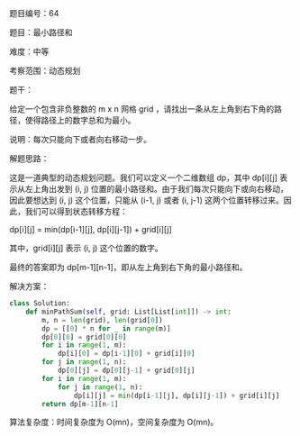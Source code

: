 题目编号：64

题目：最小路径和

难度：中等

考察范围：动态规划

题干：

给定一个包含非负整数的 m x n 网格 grid ，请找出一条从左上角到右下角的路径，使得路径上的数字总和为最小。

说明：每次只能向下或者向右移动一步。

解题思路：

这是一道典型的动态规划问题。我们可以定义一个二维数组 dp，其中 dp[i][j] 表示从左上角出发到 (i, j) 位置的最小路径和。由于我们每次只能向下或向右移动，因此要想达到 (i, j) 这个位置，只能从 (i-1, j) 或者 (i, j-1) 这两个位置转移过来。因此，我们可以得到状态转移方程：

dp[i][j] = min(dp[i-1][j], dp[i][j-1]) + grid[i][j]

其中，grid[i][j] 表示 (i, j) 这个位置的数字。

最终的答案即为 dp[m-1][n-1]，即从左上角到右下角的最小路径和。

解决方案：

```python
class Solution:
    def minPathSum(self, grid: List[List[int]]) -> int:
        m, n = len(grid), len(grid[0])
        dp = [[0] * n for _ in range(m)]
        dp[0][0] = grid[0][0]
        for i in range(1, m):
            dp[i][0] = dp[i-1][0] + grid[i][0]
        for j in range(1, n):
            dp[0][j] = dp[0][j-1] + grid[0][j]
        for i in range(1, m):
            for j in range(1, n):
                dp[i][j] = min(dp[i-1][j], dp[i][j-1]) + grid[i][j]
        return dp[m-1][n-1]
```

算法复杂度：时间复杂度为 O(mn)，空间复杂度为 O(mn)。